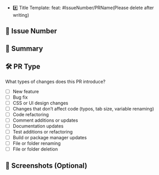 - #️⃣ Title Template: feat: #IssueNumber/PRName(Please delete after writing)

## 📎 Issue Number

## 📝 Summary

## 🛠️ PR Type

What types of changes does this PR introduce?

- [ ] New feature
- [ ] Bug fix
- [ ] CSS or UI design changes
- [ ] Changes that don’t affect code (typos, tab size, variable renaming)
- [ ] Code refactoring
- [ ] Comment additions or updates
- [ ] Documentation updates
- [ ] Test additions or refactoring
- [ ] Build or package manager updates
- [ ] File or folder renaming
- [ ] File or folder deletion

## 📸 Screenshots (Optional)

